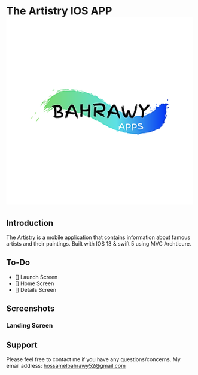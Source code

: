 
# The Artistry IOS APP <img src="Documentation/bahrawy.png" alt="Logo" height="500px">

## Introduction
The Artistry is a mobile application that contains information about famous artists and their paintings. 
Built with IOS 13 & swift 5 using MVC Archticure.

## To-Do
- [] Launch Screen
- [] Home Screen
- [] Details Screen

## Screenshots
### Landing Screen


Support
------
Please feel free to contact me if you have any questions/concerns. My email address: hossamelbahrawy52@gmail.com
